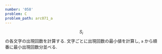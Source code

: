 ```yaml
---
number: '058'
problem: C
problem_path: arc071_a
---
```

$$ S_i $$ の各文字の出現回数を計算する. 文字ごとに出現回数の最小値を計算し, `a` から順番に最小出現回数分並べる.
